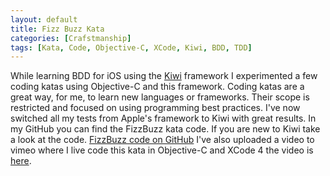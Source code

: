```yaml
---
layout: default
title: Fizz Buzz Kata
categories: [Crafstmanship]
tags: [Kata, Code, Objective-C, XCode, Kiwi, BDD, TDD]
---
```

<p>
	While learning BDD for iOS using the <a href="https://github.com/allending/Kiwi">Kiwi</a> framework I experimented a few coding katas using Objective-C and this framework. Coding katas are a great way, for me, to learn new languages or frameworks. Their scope is restricted and focused on using programming best practices. I've now switched all my tests from Apple's framework to Kiwi with great results. In my GitHub you can find the FizzBuzz kata code. If you are new to Kiwi take a look at the code. <a href="https://github.com/pedromsantos/FizzBuzz">FizzBuzz code on GitHub</a> I've also uploaded a video to vimeo where I live code this kata in Objective-C and XCode 4 the video is <a href="http://vimeo.com/27073092">here</a>.
</p>
